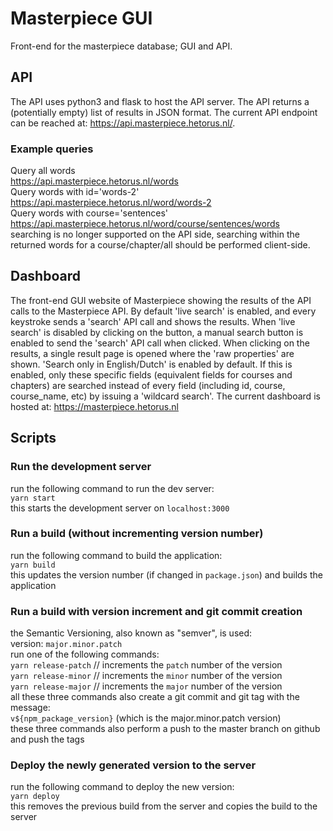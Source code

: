# Masterpiece GUI

Front-end for the masterpiece database; GUI and API.

## API

The API uses python3 and flask to host the API server.
The API returns a (potentially empty) list of results in JSON format.
The current API endpoint can be reached at: https://api.masterpiece.hetorus.nl/.

### Example queries

Query all words  
https://api.masterpiece.hetorus.nl/words  
Query words with id='words-2'  
https://api.masterpiece.hetorus.nl/word/words-2  
Query words with course='sentences'  
https://api.masterpiece.hetorus.nl/word/course/sentences/words  
searching is no longer supported on the API side, searching within the returned words for a course/chapter/all should be performed client-side.

## Dashboard

The front-end GUI website of Masterpiece showing the results of the API calls to the Masterpiece API.
By default 'live search' is enabled, and every keystroke sends a 'search' API call and shows the results.
When 'live search' is disabled by clicking on the button, a manual search button is enabled to send the 'search' API call when clicked.
When clicking on the results, a single result page is opened where the 'raw properties' are shown.
'Search only in English/Dutch' is enabled by default.
If this is enabled, only these specific fields (equivalent fields for courses and chapters) are searched instead of every field (including id, course, course_name, etc) by issuing a 'wildcard search'.
The current dashboard is hosted at: https://masterpiece.hetorus.nl

## Scripts

### Run the development server

run the following command to run the dev server:  
`yarn start`  
this starts the development server on `localhost:3000`

### Run a build (without incrementing version number)

run the following command to build the application:  
`yarn build`  
this updates the version number (if changed in `package.json`) and builds the application

### Run a build with version increment and git commit creation

the Semantic Versioning, also known as "semver", is used:  
version: `major.minor.patch`  
run one of the following commands:  
`yarn release-patch` // increments the `patch` number of the version  
`yarn release-minor` // increments the `minor` number of the version  
`yarn release-major` // increments the `major` number of the version  
all these three commands also create a git commit and git tag with the message:  
`v${npm_package_version}` (which is the major.minor.patch version)  
these three commands also perform a push to the master branch on github and push the tags

### Deploy the newly generated version to the server

run the following command to deploy the new version:  
`yarn deploy`  
this removes the previous build from the server and copies the build to the server
